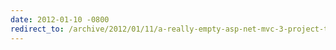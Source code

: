 ```yaml
---
date: 2012-01-10 -0800
redirect_to: /archive/2012/01/11/a-really-empty-asp-net-mvc-3-project-template.aspx/
---
```

